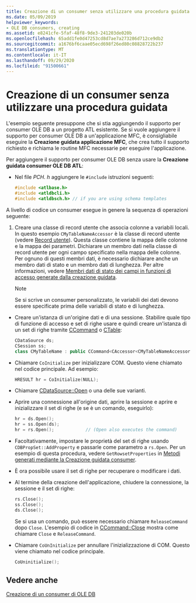 ```yaml
---
title: Creazione di un consumer senza utilizzare una procedura guidata
ms.date: 05/09/2019
helpviewer_keywords:
- OLE DB consumers, creating
ms.assetid: e8241cfe-5faf-48f8-9de3-241203de020b
ms.openlocfilehash: 65add1fe0d47253cd8d7ae7a273286d712ce9db2
ms.sourcegitcommit: a1676bf6caae05ecd698f26ed80c08828722b237
ms.translationtype: MT
ms.contentlocale: it-IT
ms.lasthandoff: 09/29/2020
ms.locfileid: "91500661"
---
```

# <a name="creating-a-consumer-without-using-a-wizard"></a>Creazione di un consumer senza utilizzare una procedura guidata

L'esempio seguente presuppone che si stia aggiungendo il supporto per consumer OLE DB a un progetto ATL esistente. Se si vuole aggiungere il supporto per consumer OLE DB a un'applicazione MFC, è consigliabile eseguire la **Creazione guidata applicazione MFC**, che crea tutto il supporto richiesto e richiama le routine MFC necessarie per eseguire l'applicazione.

Per aggiungere il supporto per consumer OLE DB senza usare la **Creazione guidata consumer OLE DB ATL**:

- Nel file *PCH. h* aggiungere le `#include` istruzioni seguenti:

    ```cpp
    #include <atlbase.h>
    #include <atldbcli.h>
    #include <atldbsch.h> // if you are using schema templates
    ```

A livello di codice un consumer esegue in genere la sequenza di operazioni seguente:

1. Creare una classe di record utente che associa colonne a variabili locali. In questo esempio `CMyTableNameAccessor` è la classe di record utente (vedere [Record utente](../../data/oledb/user-records.md)). Questa classe contiene la mappa delle colonne e la mappa dei parametri. Dichiarare un membro dati nella classe di record utente per ogni campo specificato nella mappa delle colonne. Per ognuno di questi membri dati, è necessario dichiarare anche un membro dati di stato e un membro dati di lunghezza. Per altre informazioni, vedere [Membri dati di stato dei campi in funzioni di accesso generate dalla creazione guidata](../../data/oledb/field-status-data-members-in-wizard-generated-accessors.md).

    > [!NOTE]
    > Se si scrive un consumer personalizzato, le variabili dei dati devono essere specificate prima delle variabili di stato e di lunghezza.

- Creare un'istanza di un'origine dati e di una sessione. Stabilire quale tipo di funzione di accesso e set di righe usare e quindi creare un'istanza di un set di righe tramite [CCommand](../../data/oledb/ccommand-class.md) o [CTable](../../data/oledb/ctable-class.md):

    ```cpp
    CDataSource ds;
    CSession ss;
    class CMyTableName : public CCommand<CAccessor<CMyTableNameAccessor>>
    ```

- Chiamare `CoInitialize` per inizializzare COM. Questo viene chiamato nel codice principale. Ad esempio:

    ```cpp
    HRESULT hr = CoInitialize(NULL);
    ```

- Chiamare [CDataSource::Open](./cdatasource-class.md#open) o una delle sue varianti.

- Aprire una connessione all'origine dati, aprire la sessione e aprire e inizializzare il set di righe (e se è un comando, eseguirlo):

    ```cpp
    hr = ds.Open();
    hr = ss.Open(ds);
    hr = rs.Open();            // (Open also executes the command)
    ```

- Facoltativamente, impostare le proprietà del set di righe usando `CDBPropSet::AddProperty` e passarle come parametro a `rs.Open`. Per un esempio di questa procedura, vedere `GetRowsetProperties` in [Metodi generati mediante la Creazione guidata consumer](../../data/oledb/consumer-wizard-generated-methods.md).

- È ora possibile usare il set di righe per recuperare o modificare i dati.

- Al termine della creazione dell'applicazione, chiudere la connessione, la sessione e il set di righe:

    ```cpp
    rs.Close();
    ss.Close();
    ds.Close();
    ```

   Se si usa un comando, può essere necessario chiamare `ReleaseCommand` dopo `Close`. L'esempio di codice in [CCommand::Close](./ccommand-class.md#close) mostra come chiamare `Close` e `ReleaseCommand`.

- Chiamare `CoUnInitialize` per annullare l'inizializzazione di COM. Questo viene chiamato nel codice principale.

    ```cpp
    CoUninitialize();
    ```

## <a name="see-also"></a>Vedere anche

[Creazione di un consumer di OLE DB](../../data/oledb/creating-an-ole-db-consumer.md)
